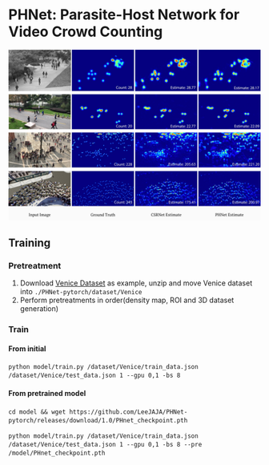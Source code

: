 # PHNet: Parasite-Host Network for Video Crowd Counting
![Figure](https://github.com/LeeJAJA/PHNet-pytorch/blob/master/result.jpg)

## Training

### Pretreatment

1. Download [Venice Dataset](https://sites.google.com/view/weizheliu/home/projects/context-aware-crowd-counting) as example, unzip and move Venice dataset into `./PHNet-pytorch/dataset/Venice`
2. Perform pretreatments in order(density map, ROI and 3D dataset generation)

### Train

#### From initial

`python model/train.py /dataset/Venice/train_data.json /dataset/Venice/test_data.json 1 --gpu 0,1 -bs 8`

#### From pretrained model

`cd model && wget https://github.com/LeeJAJA/PHNet-pytorch/releases/download/1.0/PHnet_checkpoint.pth`

`python model/train.py /dataset/Venice/train_data.json /dataset/Venice/test_data.json 1 --gpu 0,1 -bs 8 --pre /model/PHnet_checkpoint.pth`

